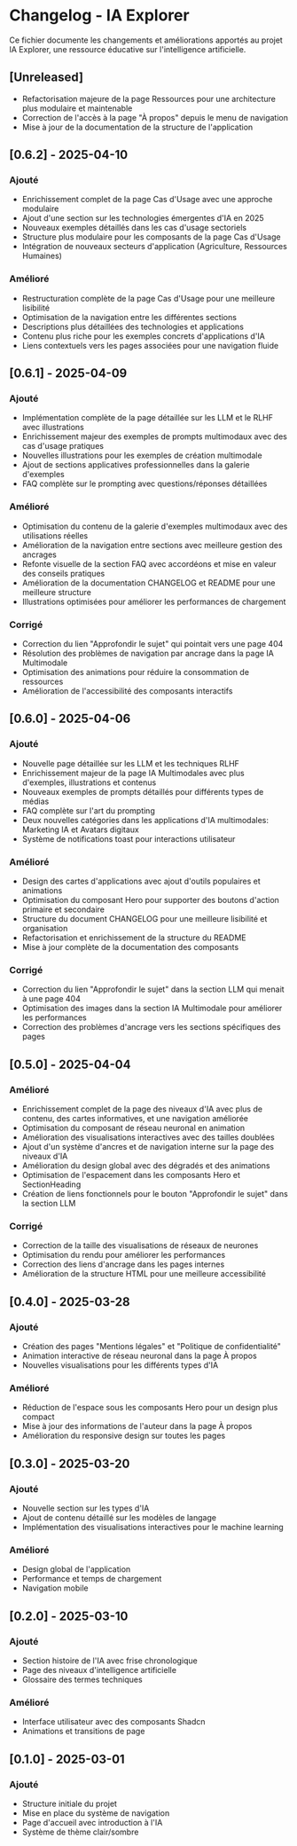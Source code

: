 
# Changelog - IA Explorer

Ce fichier documente les changements et améliorations apportés au projet IA Explorer, une ressource éducative sur l'intelligence artificielle.

## [Unreleased]
- Refactorisation majeure de la page Ressources pour une architecture plus modulaire et maintenable
- Correction de l'accès à la page "À propos" depuis le menu de navigation
- Mise à jour de la documentation de la structure de l'application

## [0.6.2] - 2025-04-10

### Ajouté
- Enrichissement complet de la page Cas d'Usage avec une approche modulaire
- Ajout d'une section sur les technologies émergentes d'IA en 2025
- Nouveaux exemples détaillés dans les cas d'usage sectoriels
- Structure plus modulaire pour les composants de la page Cas d'Usage
- Intégration de nouveaux secteurs d'application (Agriculture, Ressources Humaines)

### Amélioré
- Restructuration complète de la page Cas d'Usage pour une meilleure lisibilité
- Optimisation de la navigation entre les différentes sections
- Descriptions plus détaillées des technologies et applications
- Contenu plus riche pour les exemples concrets d'applications d'IA
- Liens contextuels vers les pages associées pour une navigation fluide

## [0.6.1] - 2025-04-09

### Ajouté
- Implémentation complète de la page détaillée sur les LLM et le RLHF avec illustrations
- Enrichissement majeur des exemples de prompts multimodaux avec des cas d'usage pratiques
- Nouvelles illustrations pour les exemples de création multimodale
- Ajout de sections applicatives professionnelles dans la galerie d'exemples
- FAQ complète sur le prompting avec questions/réponses détaillées

### Amélioré
- Optimisation du contenu de la galerie d'exemples multimodaux avec des utilisations réelles
- Amélioration de la navigation entre sections avec meilleure gestion des ancrages
- Refonte visuelle de la section FAQ avec accordéons et mise en valeur des conseils pratiques
- Amélioration de la documentation CHANGELOG et README pour une meilleure structure
- Illustrations optimisées pour améliorer les performances de chargement

### Corrigé
- Correction du lien "Approfondir le sujet" qui pointait vers une page 404
- Résolution des problèmes de navigation par ancrage dans la page IA Multimodale
- Optimisation des animations pour réduire la consommation de ressources
- Amélioration de l'accessibilité des composants interactifs

## [0.6.0] - 2025-04-06

### Ajouté
- Nouvelle page détaillée sur les LLM et les techniques RLHF
- Enrichissement majeur de la page IA Multimodales avec plus d'exemples, illustrations et contenus
- Nouveaux exemples de prompts détaillés pour différents types de médias
- FAQ complète sur l'art du prompting
- Deux nouvelles catégories dans les applications d'IA multimodales: Marketing IA et Avatars digitaux
- Système de notifications toast pour interactions utilisateur

### Amélioré
- Design des cartes d'applications avec ajout d'outils populaires et animations
- Optimisation du composant Hero pour supporter des boutons d'action primaire et secondaire
- Structure du document CHANGELOG pour une meilleure lisibilité et organisation
- Refactorisation et enrichissement de la structure du README
- Mise à jour complète de la documentation des composants

### Corrigé
- Correction du lien "Approfondir le sujet" dans la section LLM qui menait à une page 404
- Optimisation des images dans la section IA Multimodale pour améliorer les performances
- Correction des problèmes d'ancrage vers les sections spécifiques des pages

## [0.5.0] - 2025-04-04

### Amélioré
- Enrichissement complet de la page des niveaux d'IA avec plus de contenu, des cartes informatives, et une navigation améliorée
- Optimisation du composant de réseau neuronal en animation
- Amélioration des visualisations interactives avec des tailles doublées
- Ajout d'un système d'ancres et de navigation interne sur la page des niveaux d'IA
- Amélioration du design global avec des dégradés et des animations
- Optimisation de l'espacement dans les composants Hero et SectionHeading
- Création de liens fonctionnels pour le bouton "Approfondir le sujet" dans la section LLM

### Corrigé
- Correction de la taille des visualisations de réseaux de neurones
- Optimisation du rendu pour améliorer les performances
- Correction des liens d'ancrage dans les pages internes
- Amélioration de la structure HTML pour une meilleure accessibilité

## [0.4.0] - 2025-03-28

### Ajouté
- Création des pages "Mentions légales" et "Politique de confidentialité"
- Animation interactive de réseau neuronal dans la page À propos
- Nouvelles visualisations pour les différents types d'IA

### Amélioré
- Réduction de l'espace sous les composants Hero pour un design plus compact
- Mise à jour des informations de l'auteur dans la page À propos
- Amélioration du responsive design sur toutes les pages

## [0.3.0] - 2025-03-20

### Ajouté
- Nouvelle section sur les types d'IA
- Ajout de contenu détaillé sur les modèles de langage
- Implémentation des visualisations interactives pour le machine learning

### Amélioré
- Design global de l'application
- Performance et temps de chargement
- Navigation mobile

## [0.2.0] - 2025-03-10

### Ajouté
- Section histoire de l'IA avec frise chronologique
- Page des niveaux d'intelligence artificielle
- Glossaire des termes techniques

### Amélioré
- Interface utilisateur avec des composants Shadcn
- Animations et transitions de page

## [0.1.0] - 2025-03-01

### Ajouté
- Structure initiale du projet
- Mise en place du système de navigation
- Page d'accueil avec introduction à l'IA
- Système de thème clair/sombre
